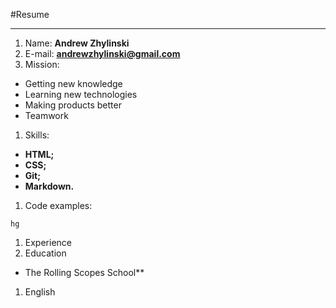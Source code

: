    #Resume  

___


1.  Name: **Andrew Zhylinski**
1.  E-mail: **andrewzhylinski@gmail.com**
1.  Mission:
 * Getting new knowledge
 * Learning new technologies
 * Making products better
 * Teamwork

 1.  Skills:
  *  **HTML;**
  *  **CSS;**
  *  **Git;**
  *  **Markdown.**
  
1.  Code  examples:
```
hg
```
1.  Experience
1.  Education
  * The Rolling Scopes School**
1.  English
